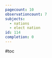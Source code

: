 ```yaml
---
pagecount: 10
observationcount: 7
subjects:
  - nations
  - elect nation
id: 114
completion: 0
---
```

#toc